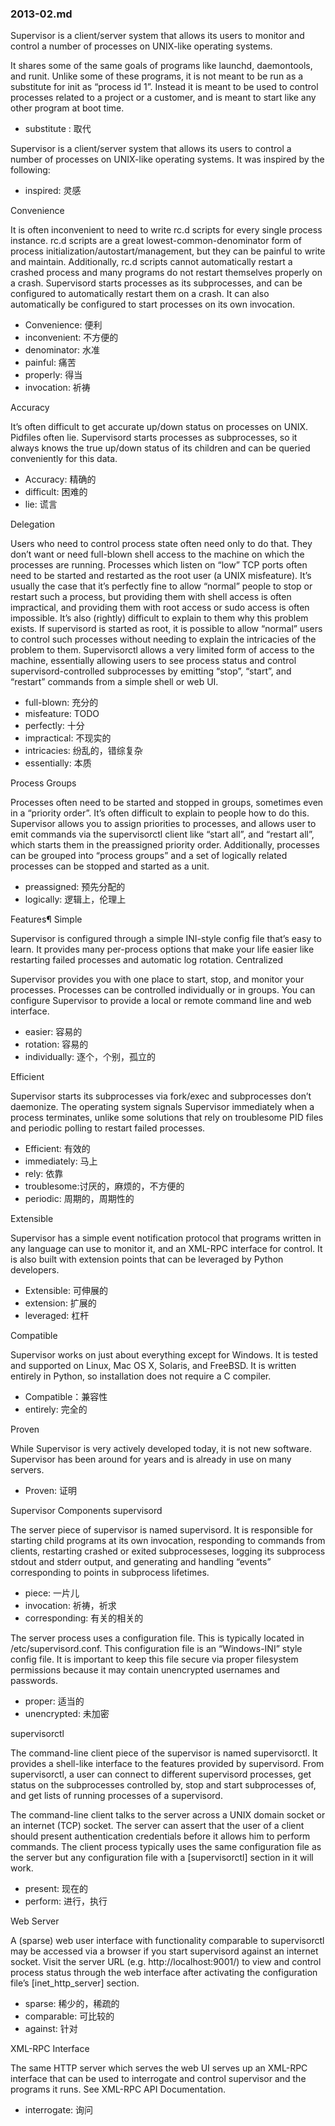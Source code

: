 ### 2013-02.md

Supervisor is a client/server system that allows its users to monitor and control a number of processes on UNIX-like operating systems.

It shares some of the same goals of programs like launchd, daemontools, and runit. Unlike some of these programs, it is not meant to be run as a substitute for init as “process id 1”. Instead it is meant to be used to control processes related to a project or a customer, and is meant to start like any other program at boot time.

- substitute : 取代

Supervisor is a client/server system that allows its users to control a number of processes on UNIX-like operating systems. It was inspired by the following:

- inspired: 灵感

Convenience

It is often inconvenient to need to write rc.d scripts for every single process instance. rc.d scripts are a great lowest-common-denominator form of process initialization/autostart/management, but they can be painful to write and maintain. Additionally, rc.d scripts cannot automatically restart a crashed process and many programs do not restart themselves properly on a crash. Supervisord starts processes as its subprocesses, and can be configured to automatically restart them on a crash. It can also automatically be configured to start processes on its own invocation.

- Convenience: 便利
- inconvenient: 不方便的
- denominator: 水准 
- painful: 痛苦
- properly: 得当
- invocation: 祈祷

Accuracy

It’s often difficult to get accurate up/down status on processes on UNIX. Pidfiles often lie. Supervisord starts processes as subprocesses, so it always knows the true up/down status of its children and can be queried conveniently for this data.

- Accuracy: 精确的
- difficult: 困难的
- lie: 谎言


Delegation

Users who need to control process state often need only to do that. They don’t want or need full-blown shell access to the machine on which the processes are running. Processes which listen on “low” TCP ports often need to be started and restarted as the root user (a UNIX misfeature). It’s usually the case that it’s perfectly fine to allow “normal” people to stop or restart such a process, but providing them with shell access is often impractical, and providing them with root access or sudo access is often impossible. It’s also (rightly) difficult to explain to them why this problem exists. If supervisord is started as root, it is possible to allow “normal” users to control such processes without needing to explain the intricacies of the problem to them. Supervisorctl allows a very limited form of access to the machine, essentially allowing users to see process status and control supervisord-controlled subprocesses by emitting “stop”, “start”, and “restart” commands from a simple shell or web UI.

- full-blown: 充分的
- misfeature: TODO
- perfectly: 十分
- impractical: 不现实的
- intricacies: 纷乱的，错综复杂
- essentially: 本质

Process Groups

Processes often need to be started and stopped in groups, sometimes even in a “priority order”. It’s often difficult to explain to people how to do this. Supervisor allows you to assign priorities to processes, and allows user to emit commands via the supervisorctl client like “start all”, and “restart all”, which starts them in the preassigned priority order. Additionally, processes can be grouped into “process groups” and a set of logically related processes can be stopped and started as a unit.

- preassigned: 预先分配的
- logically: 逻辑上，伦理上

Features¶
Simple

Supervisor is configured through a simple INI-style config file that’s easy to learn. It provides many per-process options that make your life easier like restarting failed processes and automatic log rotation.
Centralized

Supervisor provides you with one place to start, stop, and monitor your processes. Processes can be controlled individually or in groups. You can configure Supervisor to provide a local or remote command line and web interface.

- easier: 容易的
- rotation: 容易的
- individually: 逐个，个别，孤立的

Efficient

Supervisor starts its subprocesses via fork/exec and subprocesses don’t daemonize. The operating system signals Supervisor immediately when a process terminates, unlike some solutions that rely on troublesome PID files and periodic polling to restart failed processes.

- Efficient: 有效的
- immediately: 马上
- rely: 依靠
- troublesome:讨厌的，麻烦的，不方便的
- periodic: 周期的，周期性的


Extensible

Supervisor has a simple event notification protocol that programs written in any language can use to monitor it, and an XML-RPC interface for control. It is also built with extension points that can be leveraged by Python developers.

- Extensible: 可伸展的
- extension: 扩展的
- leveraged: 杠杆

Compatible

Supervisor works on just about everything except for Windows. It is tested and supported on Linux, Mac OS X, Solaris, and FreeBSD. It is written entirely in Python, so installation does not require a C compiler.

- Compatible：兼容性
- entirely: 完全的

Proven

While Supervisor is very actively developed today, it is not new software. Supervisor has been around for years and is already in use on many servers.

- Proven: 证明

Supervisor Components
supervisord

The server piece of supervisor is named supervisord. It is responsible for starting child programs at its own invocation, responding to commands from clients, restarting crashed or exited subprocesseses, logging its subprocess stdout and stderr output, and generating and handling “events” corresponding to points in subprocess lifetimes.

- piece: 一片儿
- invocation: 祈祷，祈求
- corresponding: 有关的相关的

The server process uses a configuration file. This is typically located in /etc/supervisord.conf. This configuration file is an “Windows-INI” style config file. It is important to keep this file secure via proper filesystem permissions because it may contain unencrypted usernames and passwords.

- proper: 适当的
- unencrypted: 未加密

supervisorctl

The command-line client piece of the supervisor is named supervisorctl. It provides a shell-like interface to the features provided by supervisord. From supervisorctl, a user can connect to different supervisord processes, get status on the subprocesses controlled by, stop and start subprocesses of, and get lists of running processes of a supervisord.

The command-line client talks to the server across a UNIX domain socket or an internet (TCP) socket. The server can assert that the user of a client should present authentication credentials before it allows him to perform commands. The client process typically uses the same configuration file as the server but any configuration file with a [supervisorctl] section in it will work.

- present: 现在的
- perform: 进行，执行


Web Server

A (sparse) web user interface with functionality comparable to supervisorctl may be accessed via a browser if you start supervisord against an internet socket. Visit the server URL (e.g. http://localhost:9001/) to view and control process status through the web interface after activating the configuration file’s [inet_http_server] section.

- sparse: 稀少的，稀疏的
- comparable: 可比较的
- against: 针对


XML-RPC Interface

The same HTTP server which serves the web UI serves up an XML-RPC interface that can be used to interrogate and control supervisor and the programs it runs. See XML-RPC API Documentation.

- interrogate: 询问
